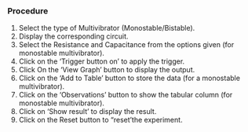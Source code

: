 ### Procedure

<div style="text-align:left">

1.	Select the type of Multivibrator (Monostable/Bistable).
2.	Display the corresponding circuit.
3.	Select the Resistance and Capacitance from the options given (for monostable multivibrator).
4.	Click on the ‘Trigger button on’ to apply the trigger.
5.	Click On the ‘View Graph’ button to display the output.
6.	Click on the ‘Add to Table’ button to store the data (for a monostable multivibrator).
7.	Click on the ‘Observations’ button to show the tabular column (for monostable multivibrator).
8.	Click on ‘Show result’ to display the result.
9.	Click on the Reset button to “reset’the experiment.

</div>
